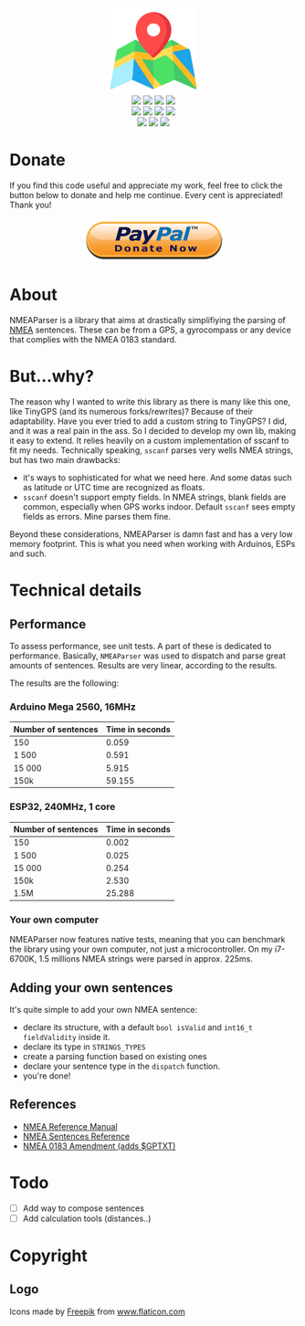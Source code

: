 <div align="center">
	<img src="logo.png" width="30%" alt="project's logo" style='fill: #94d31b'>
</div>

<div align="center">
    <img src='https://sonar.x99.fr/api/project_badges/measure?project=NMEAParser&metric=bugs'/>
    <img src='https://sonar.x99.fr/api/project_badges/measure?project=NMEAParser&metric=code_smells'/>
    <img src='https://sonar.x99.fr/api/project_badges/measure?project=NMEAParser&metric=coverage'/>
    <img src='https://sonar.x99.fr/api/project_badges/measure?project=NMEAParser&metric=duplicated_lines_density'/>
</div>

<div align="center">
    <img src='https://sonar.x99.fr/api/project_badges/measure?project=NMEAParser&metric=ncloc'/>
    <img src='https://sonar.x99.fr/api/project_badges/measure?project=NMEAParser&metric=sqale_rating'/>
    <img src='https://sonar.x99.fr/api/project_badges/measure?project=NMEAParser&metric=alert_status'/>
    <img src='https://sonar.x99.fr/api/project_badges/measure?project=NMEAParser&metric=reliability_rating'/>
</div>

<div align="center">
    <img src='https://sonar.x99.fr/api/project_badges/measure?project=NMEAParser&metric=security_rating'/>
    <img src='https://sonar.x99.fr/api/project_badges/measure?project=NMEAParser&metric=sqale_index'/>
    <img src='https://sonar.x99.fr/api/project_badges/measure?project=NMEAParser&metric=vulnerabilities'/>
</div>

# Donate
If you find this code useful and appreciate my work, feel free to click the button below to donate and help me continue. Every cent is appreciated! Thank you!

<div align="center">

[![](donate.png)](https://www.paypal.com/cgi-bin/webscr?cmd=_donations&business=6EX6SCMSYPF94&currency_code=EUR&source=url)

</div>

# About

NMEAParser is a library that aims at drastically simplifiying the parsing of [NMEA](https://www.wikiwand.com/en/NMEA_0183) sentences. These can be from a GPS, a gyrocompass or any device that complies with the NMEA 0183 standard.

# But...why?

The reason why I wanted to write this library as there is many like this one, like TinyGPS (and its numerous forks/rewrites)? Because of their adaptability. Have you ever tried to add a custom string to TinyGPS? I did, and it was a real pain in the ass. So I decided to develop my own lib, making it easy to extend. It relies heavily on a custom implementation of sscanf to fit my needs. Technically speaking, `sscanf`
parses very wells NMEA strings, but has two main drawbacks:
- it's ways to sophisticated for what we need here. And some datas such as latitude or UTC time are recognized as floats.
- `sscanf` doesn't support empty fields. In NMEA strings, blank fields are common, especially when GPS works indoor. Default `sscanf` sees empty fields as errors. Mine parses them fine.

Beyond these considerations, NMEAParser is damn fast and has a very low memory footprint. This is what you need when working with Arduinos, ESPs and such.

# Technical details
## Performance
To assess performance, see unit tests. A part of these is dedicated to performance. Basically, `NMEAParser` was used to dispatch and parse great amounts of sentences. Results are very linear, according to the results.

The results are the following:

### Arduino Mega 2560, 16MHz

Number of sentences | Time in seconds
-|-
150 | 0.059
1 500 | 0.591
15 000 | 5.915
150k | 59.155

### ESP32, 240MHz, 1 core

Number of sentences | Time in seconds
-|-
150 | 0.002
1 500 | 0.025
15 000 | 0.254
150k | 2.530
1.5M | 25.288

### Your own computer

NMEAParser now features native tests, meaning that you can benchmark the library using your own computer, not just a microcontroller. On my i7-6700K, 1.5 millions NMEA strings were parsed in approx. 225ms.


## Adding your own sentences

It's quite simple to add your own NMEA sentence:
- declare its structure, with a default `bool isValid` and `int16_t fieldValidity` inside it.
- declare its type in `STRINGS_TYPES`
- create a parsing function based on existing ones
- declare your sentence type in the `dispatch` function.
- you're done!

## References

- [NMEA Reference Manual](https://www.sparkfun.com/datasheets/GPS/NMEA%20Reference%20Manual-Rev2.1-Dec07.pdf)
- [NMEA Sentences Reference](https://www.gpsinformation.org/dale/nmea.htm)
- [NMEA 0183 Amendment (adds $GPTXT)](https://www.nmea.org/Assets/20160520%20txt%20amendment.pdf)

# Todo
- [ ] Add way to compose sentences
- [ ] Add calculation tools (distances..)

# Copyright
## Logo
Icons made by <a href="https://www.flaticon.com/authors/freepik" title="Freepik">Freepik</a> from <a href="https://www.flaticon.com/" title="Flaticon">www.flaticon.com</a>